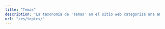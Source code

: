 ```yaml
---
title: "Temas"
description: "La taxonomía de 'Temas' en el sitio web categoriza una amplia gama de temas exclusivamente para las páginas de Recursos (/resources/). Este marco organizativo está diseñado para agilizar el descubrimiento y acceso a varios Recursos informativos, asegurando que los usuarios puedan localizar y utilizar eficientemente el contenido relevante en la sección de Recursos del sitio."
url: "/es/topics/"
---
```

